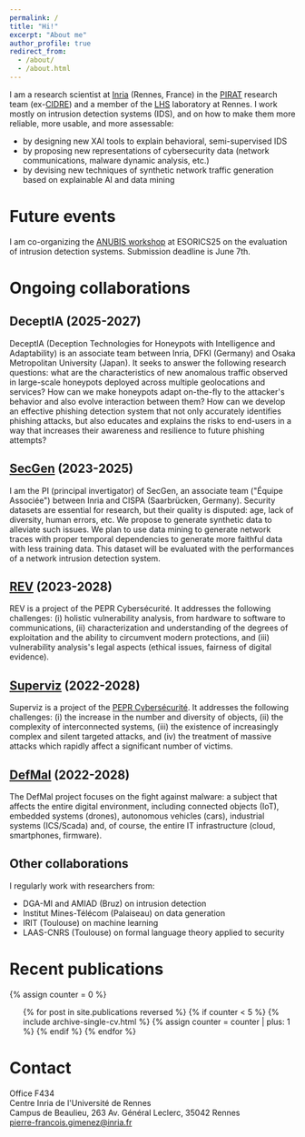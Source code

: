 ```yaml
---
permalink: /
title: "Hi!"
excerpt: "About me"
author_profile: true
redirect_from: 
  - /about/
  - /about.html
---
```


I am a research scientist at [Inria](https://www.inria.fr/) (Rennes, France) in the [PIRAT](https://team.inria.fr/pirat/) research team (ex-[CIDRE](https://team.inria.fr/cidre/)) and a member of the [LHS](https://www.lhs-rennes.fr/) laboratory at Rennes. I work mostly on intrusion detection systems (IDS), and on how to make them more reliable, more usable, and more assessable:
- by designing new XAI tools to explain behavioral, semi-supervised IDS
- by proposing new representations of cybersecurity data (network communications, malware dynamic analysis, etc.)
- by devising new techniques of synthetic network traffic generation based on explainable AI and data mining

# Future events

I am co-organizing the [ANUBIS workshop](https://superviz.inria.fr/anubis25/) at ESORICS25 on the evaluation of intrusion detection systems. Submission deadline is June 7th.

# Ongoing collaborations

## DeceptIA (2025-2027)

DeceptIA (Deception Technologies for Honeypots with Intelligence and Adaptability) is an associate team between Inria, DFKI (Germany) and Osaka Metropolitan University (Japan). It seeks to answer the following research questions: what are the characteristics of new anomalous traffic observed in large-scale honeypots deployed across multiple geolocations and services? How can we make honeypots adapt on-the-fly to the attacker's behavior and also evolve interaction between them? How can we develop an effective phishing detection system that not only accurately identifies phishing attacks, but also educates and explains the risks to end-users in a way that increases their awareness and resilience to future phishing attempts?

## [SecGen](https://files.inria.fr/secgen) (2023-2025)

I am the PI (principal invertigator) of SecGen, an associate team ("Équipe Associée") between Inria and CISPA (Saarbrücken, Germany). Security datasets are essential for research, but their quality is disputed: age, lack of diversity, human errors, etc. We propose to generate synthetic data to alleviate such issues. We plan to use data mining to generate network traces with proper temporal dependencies to generate more faithful data with less training data. This dataset will be evaluated with the performances of a network intrusion detection system.

## [REV](https://rev.s3.eurecom.fr) (2023-2028)

REV is a project of the PEPR Cybersécurité. It addresses the following challenges: (i) holistic vulnerability analysis, from hardware to software to communications, (ii) characterization and understanding of the degrees of exploitation and the ability to circumvent modern protections, and (iii) vulnerability analysis's legal aspects (ethical issues, fairness of digital evidence).

## [Superviz](https://superviz.inria.fr/) (2022-2028)

Superviz is a project of the [PEPR Cybersécurité](https://www.pepr-cybersecurite.fr/). It addresses the following challenges: (i) the increase in the number and diversity of objects, (ii) the complexity of interconnected systems, (iii) the existence of increasingly complex and silent targeted attacks, and (iv) the treatment of massive attacks which rapidly affect a significant number of victims.

## [DefMal](https://pepr-defmal.loria.fr/fr/) (2022-2028)

The DefMal project focuses on the fight against malware: a subject that affects the entire digital environment, including connected objects (IoT), embedded systems (drones), autonomous vehicles (cars), industrial systems (ICS/Scada) and, of course, the entire IT infrastructure (cloud, smartphones, firmware).

## Other collaborations

I regularly work with researchers from:
- DGA-MI and AMIAD (Bruz) on intrusion detection
- Institut Mines-Télécom (Palaiseau) on data generation
- IRIT (Toulouse) on machine learning
- LAAS-CNRS (Toulouse) on formal language theory applied to security

# Recent publications
  {% assign counter = 0 %}
  <ul>{% for post in site.publications reversed %}
    {% if counter < 5 %}
      {% include archive-single-cv.html %}
      {% assign counter = counter | plus: 1 %}
    {% endif %}
  {% endfor %}</ul>

# Contact

Office F434\
Centre Inria de l'Université de Rennes\
Campus de Beaulieu, 263 Av. Général Leclerc, 35042 Rennes\
[pierre-francois.gimenez@inria.fr](mailto:pierre-francois.gimenez@inria.fr)
